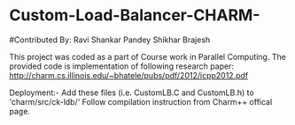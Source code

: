 # Custom-Load-Balancer-CHARM-

#Contributed By:
	Ravi Shankar Pandey
	Shikhar Brajesh

This project was coded as a part of Course work in Parallel Computing.
The provided code is implementation of following research paper:
	http://charm.cs.illinois.edu/~bhatele/pubs/pdf/2012/icpp2012.pdf

Deployment:-
	Add these files (i.e. CustomLB.C and CustomLB.h) to 'charm/src/ck-ldb/'
	Follow compilation instruction from Charm++ offical page.
